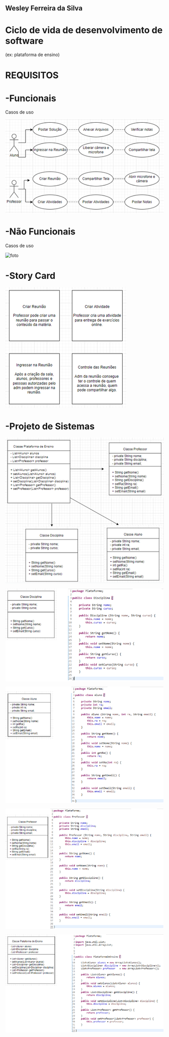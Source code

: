 ## Wesley Ferreira da Silva

# Ciclo de vida de desenvolvimento de software

(ex: plataforma de ensino)

# REQUISITOS

# -Funcionais

Casos de uso

![foto](https://github.com/WesFerreira/Bertoti/blob/b7c75613e1b70d1adf67cea734e3509617062b39/Engenharia%20de%20Software/A%C3%A7%C3%B5esFuncionais.png)

# -Não Funcionais

Casos de uso

![foto](https://github.com/WesFerreira/Bertoti/blob/3f31e7e93fcf98d1934da43d9fd952ae0f04a53a/Engenharia%20de%20Software/N%C3%A3oFuncionais.png)

# -Story Card

![foto](https://github.com/WesFerreira/Bertoti/blob/b601128bb3b9d0452491aa20ace4fb8bc1fbd662/Engenharia%20de%20Software/StoryCard.png)

# -Projeto de Sistemas

![foto](https://github.com/WesFerreira/Bertoti/blob/aff6d2eba942438f7b1d9b7bbc5a6b77bfd75e20/Engenharia%20de%20Software/Classes.png)

![foto](https://github.com/WesFerreira/Bertoti/blob/30a1e709ab8c5e0c54941a72a59ea2c2d82bfc59/Engenharia%20de%20Software/Disciplina1.png)

![foto](https://github.com/WesFerreira/Bertoti/blob/a05b5e23bade8f8a6f62ff15eeb46c8d00bfdfe4/Engenharia%20de%20Software/Aluno1.png)

![foto](https://github.com/WesFerreira/Bertoti/blob/bc717174dff2891912b165980fad12555e648102/Engenharia%20de%20Software/Professor1.png)

![foto](https://github.com/WesFerreira/Bertoti/blob/4345971fdacb94c55142b905bf1d9c308ef77031/Engenharia%20de%20Software/PlataformaDeEnsino1.png)
